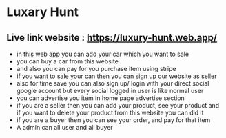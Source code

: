 <h1>Luxary Hunt</h1>
<h2>Live link website : <a href="https://luxury-hunt.web.app/">https://luxury-hunt.web.app/</a></h2>
<ul>
    <li>in this web app you can add your car which you want to sale</li>
    <li>you can buy a car from this website</li>
    <li>and also you can pay for you purchase item using stripe</li>
    <li>if you want to sale your can then you can sign up our website as seller</li>
    <li>also for time save you can also sign up/ login with your direct social google account but every social logged in user is like normal user</li>
    <li>you can advertise you item in home page advertise section</li>
    <li>if you are a seller then you can add your product, see your product and if you want to delete your product from this website you can did it</li>
    <li>if you are a buyer then you can see your order, and pay for that item</li>
    <li>A admin can all user and all buyer</li>
</ul>
